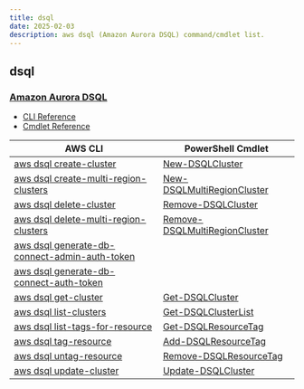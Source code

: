 ```yaml
---
title: dsql
date: 2025-02-03
description: aws dsql (Amazon Aurora DSQL) command/cmdlet list.
---
```


## dsql

### [Amazon Aurora DSQL](https://aws.amazon.com/rds/aurora/dsql/)

* [CLI Reference](https://awscli.amazonaws.com/v2/documentation/api/latest/reference/dsql/index.html)
* [Cmdlet Reference](https://docs.aws.amazon.com/powershell/latest/reference/items/DSQL_cmdlets.html)

|AWS CLI|PowerShell Cmdlet|
|----|----|
|[aws dsql create-cluster](https://awscli.amazonaws.com/v2/documentation/api/latest/reference/dsql/create-cluster.html)|[New-DSQLCluster](https://docs.aws.amazon.com/powershell/latest/reference/items/New-DSQLCluster.html)|
|[aws dsql create-multi-region-clusters](https://awscli.amazonaws.com/v2/documentation/api/latest/reference/dsql/create-multi-region-clusters.html)|[New-DSQLMultiRegionCluster](https://docs.aws.amazon.com/powershell/latest/reference/items/New-DSQLMultiRegionCluster.html)|
|[aws dsql delete-cluster](https://awscli.amazonaws.com/v2/documentation/api/latest/reference/dsql/delete-cluster.html)|[Remove-DSQLCluster](https://docs.aws.amazon.com/powershell/latest/reference/items/Remove-DSQLCluster.html)|
|[aws dsql delete-multi-region-clusters](https://awscli.amazonaws.com/v2/documentation/api/latest/reference/dsql/delete-multi-region-clusters.html)|[Remove-DSQLMultiRegionCluster](https://docs.aws.amazon.com/powershell/latest/reference/items/Remove-DSQLMultiRegionCluster.html)|
|[aws dsql generate-db-connect-admin-auth-token](https://awscli.amazonaws.com/v2/documentation/api/latest/reference/dsql/generate-db-connect-admin-auth-token.html)||
|[aws dsql generate-db-connect-auth-token](https://awscli.amazonaws.com/v2/documentation/api/latest/reference/dsql/generate-db-connect-auth-token.html)||
|[aws dsql get-cluster](https://awscli.amazonaws.com/v2/documentation/api/latest/reference/dsql/get-cluster.html)|[Get-DSQLCluster](https://docs.aws.amazon.com/powershell/latest/reference/items/Get-DSQLCluster.html)|
|[aws dsql list-clusters](https://awscli.amazonaws.com/v2/documentation/api/latest/reference/dsql/list-clusters.html)|[Get-DSQLClusterList](https://docs.aws.amazon.com/powershell/latest/reference/items/Get-DSQLClusterList.html)|
|[aws dsql list-tags-for-resource](https://awscli.amazonaws.com/v2/documentation/api/latest/reference/dsql/list-tags-for-resource.html)|[Get-DSQLResourceTag](https://docs.aws.amazon.com/powershell/latest/reference/items/Get-DSQLResourceTag.html)|
|[aws dsql tag-resource](https://awscli.amazonaws.com/v2/documentation/api/latest/reference/dsql/tag-resource.html)|[Add-DSQLResourceTag](https://docs.aws.amazon.com/powershell/latest/reference/items/Add-DSQLResourceTag.html)|
|[aws dsql untag-resource](https://awscli.amazonaws.com/v2/documentation/api/latest/reference/dsql/untag-resource.html)|[Remove-DSQLResourceTag](https://docs.aws.amazon.com/powershell/latest/reference/items/Remove-DSQLResourceTag.html)|
|[aws dsql update-cluster](https://awscli.amazonaws.com/v2/documentation/api/latest/reference/dsql/update-cluster.html)|[Update-DSQLCluster](https://docs.aws.amazon.com/powershell/latest/reference/items/Update-DSQLCluster.html)|

